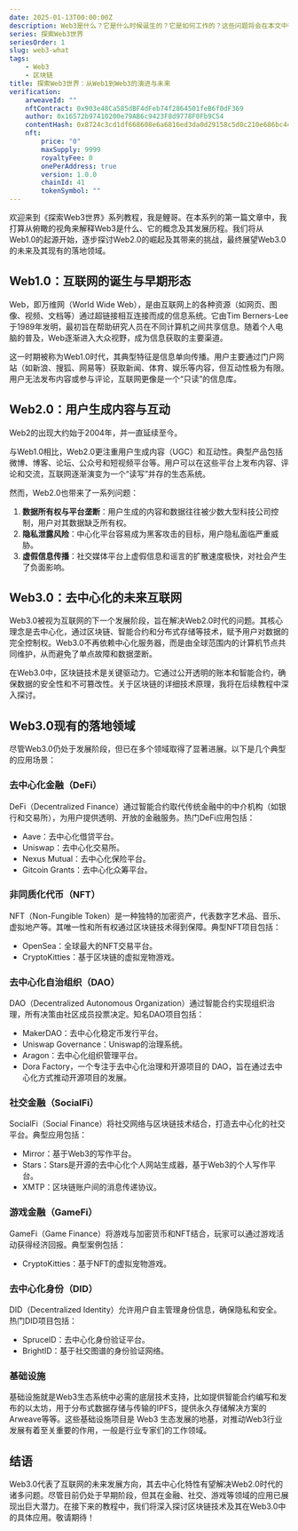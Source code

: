 ```yaml
---
date: 2025-01-13T00:00:00Z
description: Web3是什么？它是什么时候诞生的？它是如何工作的？这些问题将会在本文中得到解答。
series: 探索Web3世界
seriesOrder: 1
slug: web3-what
tags:
    - Web3
    - 区块链
title: 探索Web3世界：从Web1到Web3的演进与未来
verification:
    arweaveId: ""
    nftContract: 0x903e48Ca585dBF4dFeb74f2864501feB6f0dF369
    author: 0x16572b97410200e79AB6c9423F8d9778F0Fb9C54
    contentHash: 0x8724c3cd1df668608e6a6816ed3da0d29158c5d0c210e686bc44e1cbd17ede7d1.0.0
    nft:
        price: "0"
        maxSupply: 9999
        royaltyFee: 0
        onePerAddress: true
        version: 1.0.0
        chainId: 41
        tokenSymbol: ""
---
```


欢迎来到《探索Web3世界》系列教程，我是鲤哥。在本系列的第一篇文章中，我打算从俯瞰的视角来解释Web3是什么、它的概念及其发展历程。我们将从Web1.0的起源开始，逐步探讨Web2.0的崛起及其带来的挑战，最终展望Web3.0的未来及其现有的落地领域。

## Web1.0：互联网的诞生与早期形态

Web，即万维网（World Wide Web），是由互联网上的各种资源（如网页、图像、视频、文档等）通过超链接相互连接而成的信息系统。它由Tim Berners-Lee于1989年发明，最初旨在帮助研究人员在不同计算机之间共享信息。随着个人电脑的普及，Web逐渐进入大众视野，成为信息获取的主要渠道。

这一时期被称为Web1.0时代，其典型特征是信息单向传播。用户主要通过门户网站（如新浪、搜狐、网易等）获取新闻、体育、娱乐等内容，但互动性极为有限。用户无法发布内容或参与评论，互联网更像是一个“只读”的信息库。

## Web2.0：用户生成内容与互动

Web2的出现大约始于2004年，并一直延续至今。

与Web1.0相比，Web2.0更注重用户生成内容（UGC）和互动性。典型产品包括微博、博客、论坛、公众号和短视频平台等。用户可以在这些平台上发布内容、评论和交流，互联网逐渐演变为一个“读写”并存的生态系统。

然而，Web2.0也带来了一系列问题：

1. **数据所有权与平台垄断**：用户生成的内容和数据往往被少数大型科技公司控制，用户对其数据缺乏所有权。
2. **隐私泄露风险**：中心化平台容易成为黑客攻击的目标，用户隐私面临严重威胁。
3. **虚假信息传播**：社交媒体平台上虚假信息和谣言的扩散速度极快，对社会产生了负面影响。

## Web3.0：去中心化的未来互联网

Web3.0被视为互联网的下一个发展阶段，旨在解决Web2.0时代的问题。其核心理念是去中心化，通过区块链、智能合约和分布式存储等技术，赋予用户对数据的完全控制权。Web3.0不再依赖中心化服务器，而是由全球范围内的计算机节点共同维护，从而避免了单点故障和数据垄断。

在Web3.0中，区块链技术是关键驱动力。它通过公开透明的账本和智能合约，确保数据的安全性和不可篡改性。关于区块链的详细技术原理，我将在后续教程中深入探讨。

## Web3.0现有的落地领域

尽管Web3.0仍处于发展阶段，但已在多个领域取得了显著进展。以下是几个典型的应用场景：

### 去中心化金融（DeFi）

DeFi（Decentralized Finance）通过智能合约取代传统金融中的中介机构（如银行和交易所），为用户提供透明、开放的金融服务。热门DeFi应用包括：

- Aave：去中心化借贷平台。
- Uniswap：去中心化交易所。
- Nexus Mutual：去中心化保险平台。
- Gitcoin Grants：去中心化众筹平台。

### 非同质化代币（NFT）

NFT（Non-Fungible Token）是一种独特的加密资产，代表数字艺术品、音乐、虚拟地产等。其唯一性和所有权通过区块链技术得到保障。典型NFT项目包括：

- OpenSea：全球最大的NFT交易平台。
- CryptoKitties：基于区块链的虚拟宠物游戏。

### 去中心化自治组织（DAO）

DAO（Decentralized Autonomous Organization）通过智能合约实现组织治理，所有决策由社区成员投票决定。知名DAO项目包括：

- MakerDAO：去中心化稳定币发行平台。
- Uniswap Governance：Uniswap的治理系统。
- Aragon：去中心化组织管理平台。
- Dora Factory，一个专注于去中心化治理和开源项目的 DAO，旨在通过去中心化方式推动开源项目的发展。

### 社交金融（SocialFi）

SocialFi（Social Finance）将社交网络与区块链技术结合，打造去中心化的社交平台。典型应用包括：

- Mirror：基于Web3的写作平台。
- Stars：Stars是开源的去中心化个人网站生成器，基于Web3的个人写作平台。
- XMTP：区块链账户间的消息传递协议。

### 游戏金融（GameFi）

GameFi（Game Finance）将游戏与加密货币和NFT结合，玩家可以通过游戏活动获得经济回报。典型案例包括：

- CryptoKitties：基于NFT的虚拟宠物游戏。

### 去中心化身份（DID）

DID（Decentralized Identity）允许用户自主管理身份信息，确保隐私和安全。热门DID项目包括：

- SpruceID：去中心化身份验证平台。
- BrightID：基于社交图谱的身份验证网络。

### 基础设施

基础设施就是Web3生态系统中必需的底层技术支持，比如提供智能合约编写和发布的以太坊，用于分布式数据存储与传输的IPFS，提供永久存储解决方案的Arweave等等。这些基础设施项目是 Web3 生态发展的地基，对推动Web3行业发展有着至关重要的作用，一般是行业专家们的工作领域。

## 结语

Web3.0代表了互联网的未来发展方向，其去中心化特性有望解决Web2.0时代的诸多问题。尽管目前仍处于早期阶段，但其在金融、社交、游戏等领域的应用已展现出巨大潜力。在接下来的教程中，我们将深入探讨区块链技术及其在Web3.0中的具体应用。敬请期待！